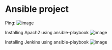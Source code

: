 # Ansible project

Ping:
![image](https://user-images.githubusercontent.com/54700625/215021858-7300e2b0-be1d-4b9e-9b26-974ac3a0d778.png)

Installing Apach2 using ansible-playbook
![image](https://user-images.githubusercontent.com/54700625/215021985-c2fcf2ef-3d46-45ea-9f67-ed8d4fe94cbe.png)

Installing Jenkins using ansible-playbook
![image](https://user-images.githubusercontent.com/54700625/215022095-9bf1782b-4c3e-43bf-bc45-6efe33ac436d.png)
